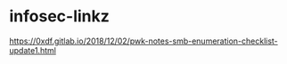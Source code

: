 # infosec-linkz

https://0xdf.gitlab.io/2018/12/02/pwk-notes-smb-enumeration-checklist-update1.html
